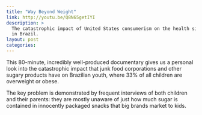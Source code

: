 ```yaml
---
title: "Way Beyond Weight"
link: http://youtu.be/Q8N65getIYI
description: >
  The catastrophic impact of United States consumerism on the health situation
  in Brazil.
layout: post
categories: 
---
```


This 80-minute, incredibly well-produced documentary gives us a personal look
into the catastrophic impact that junk food corporations and other sugary
products have on Brazilian youth, where 33% of all children are overweight or
obese.

The key problem is demonstrated by frequent interviews of both children and
their parents: they are mostly unaware of just how much sugar is contained in
innocently packaged snacks that big brands market to kids.
